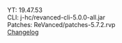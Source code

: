 YT: 19.47.53  
CLI: j-hc/revanced-cli-5.0.0-all.jar  
Patches: ReVanced/patches-5.7.2.rvp  
[Changelog](https://github.com/ReVanced/revanced-patches/releases/tag/v5.7.2)  
